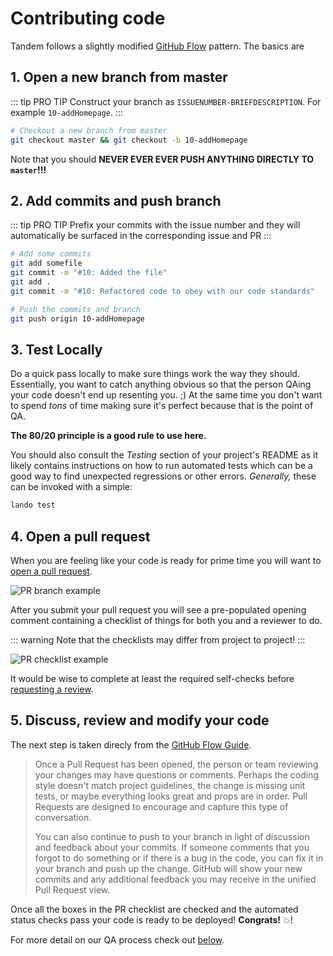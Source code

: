# Contributing code

Tandem follows a slightly modified [GitHub Flow](https://guides.github.com/introduction/flow/) pattern. The basics are

## 1. Open a new branch from master

::: tip PRO TIP
Construct your branch as `ISSUENUMBER-BRIEFDESCRIPTION`. For example `10-addHomepage`.
:::

```bash
# Checkout a new branch from master
git checkout master && git checkout -b 10-addHomepage
```

Note that you should **NEVER EVER EVER PUSH ANYTHING DIRECTLY TO `master`!!!**

## 2. Add commits and push branch

::: tip PRO TIP
Prefix your commits with the issue number and they will automatically be surfaced in the corresponding issue and PR
:::

```bash
# Add some commits
git add somefile
git commit -m "#10: Added the file"
git add .
git commit -m "#10: Refactored code to obey with our code standards"

# Push the commits and branch
git push origin 10-addHomepage
```

## 3. Test Locally

Do a quick pass locally to make sure things work the way they should. Essentially, you want to catch anything obvious so that the person QAing your code doesn't end up resenting you. ;) At the same time you don't want to spend _tons_ of time making sure it's perfect because that is the point of QA.

**The 80/20 principle is a good rule to use here.**

You should also consult the _Testing_ section of your project's README as it likely contains instructions on how to run automated tests which can be a good way to find unexpected regressions or other errors. _Generally,_ these can be invoked with a simple:

```bash
lando test
```

## 4. Open a pull request

When you are feeling like your code is ready for prime time you will want to [open a pull request](https://help.github.com/articles/creating-a-pull-request/).

![PR branch example](/images/tres-guides.png)

After you submit your pull request you will see a pre-populated opening comment containing a checklist of things for both you and a reviewer to do.

::: warning
Note that the checklists may differ from project to project!
:::

![PR checklist example](/images/pr-checklist.png)

It would be wise to complete at least the required self-checks before [requesting a review](https://help.github.com/en/articles/requesting-a-pull-request-review).

## 5. Discuss, review and modify your code

The next step is taken direcly from the [GitHub Flow Guide](https://guides.github.com/introduction/flow/).

> Once a Pull Request has been opened, the person or team reviewing your changes may have questions or comments. Perhaps the coding style doesn't match project guidelines, the change is missing unit tests, or maybe everything looks great and props are in order. Pull Requests are designed to encourage and capture this type of conversation.
>
> You can also continue to push to your branch in light of discussion and feedback about your commits. If someone comments that you forgot to do something or if there is a bug in the code, you can fix it in your branch and push up the change. GitHub will show your new commits and any additional feedback you may receive in the unified Pull Request view.

Once all the boxes in the PR checklist are checked and the automated status checks pass your code is ready to be deployed! **Congrats!** :boom:!

For more detail on our QA process check out [below](/guides/process.md#qaing-code).
